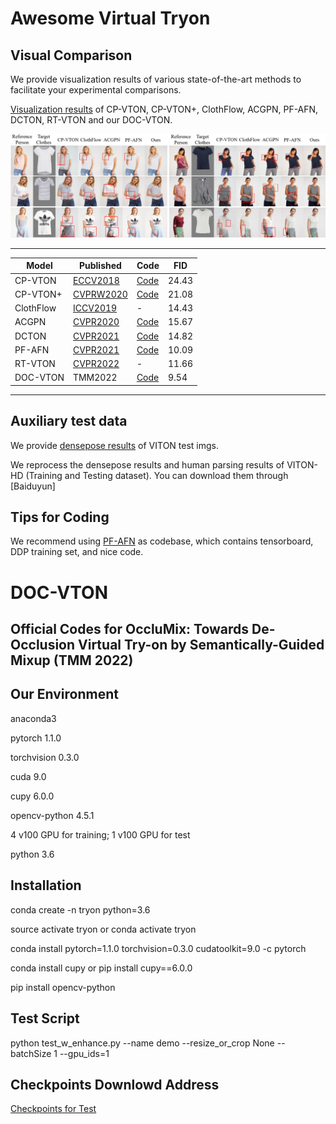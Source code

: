 # Awesome Virtual Tryon

## Visual Comparison
We provide visualization results of various state-of-the-art methods to facilitate your experimental comparisons.

[Visualization results](https://drive.google.com/file/d/1loiMvddHoRi7-eBz4qy45f3CgfFiGCyT/view?usp=sharing) of CP-VTON, CP-VTON+, ClothFlow, ACGPN, PF-AFN, DCTON, RT-VTON and our DOC-VTON.

<p float="center">
<img src="Visual_comparison.png" width="800px"/>
  
------

| Model             | Published                                    | Code                                                         | FID                                                       |
| ----------------- | -------------------------------------------- | :----------------------------------------------------------- | ------------------------------------------------------------ |
| CP-VTON            | [ECCV2018](https://arxiv.org/pdf/1807.07688.pdf) | [Code](https://github.com/sergeywong/cp-vton)                                                     | 24.43                    |
| CP-VTON+ | [CVPRW2020](https://minar09.github.io/cpvtonplus/cvprw20_cpvtonplus.pdf) | [Code](https://github.com/minar09/cp-vton-plus)    | 21.08 |
| ClothFlow            | [ICCV2019](https://openaccess.thecvf.com/content_ICCV_2019/papers/Han_ClothFlow_A_Flow-Based_Model_for_Clothed_Person_Generation_ICCV_2019_paper.pdf) | -           | 14.43 |
| ACGPN          | [CVPR2020](https://openaccess.thecvf.com/content_CVPR_2020/papers/Yang_Towards_Photo-Realistic_Virtual_Try-On_by_Adaptively_Generating-Preserving_Image_Content_CVPR_2020_paper.pdf) | [Code](https://github.com/switchablenorms/DeepFashion_Try_On) | 15.67                     |
| DCTON       | [CVPR2021](https://openaccess.thecvf.com/content/CVPR2021/papers/Ge_Disentangled_Cycle_Consistency_for_Highly-Realistic_Virtual_Try-On_CVPR_2021_paper.pdf)    | [Code](https://github.com/ChongjianGE/DCTON)            | 14.82 |
| PF-AFN             | [CVPR2021](https://openaccess.thecvf.com/content/CVPR2021/papers/Ge_Parser-Free_Virtual_Try-On_via_Distilling_Appearance_Flows_CVPR_2021_paper.pdf)    | [Code](https://github.com/geyuying/PF-AFN)                        | 10.09                             |
| RT-VTON            | [CVPR2022](https://openaccess.thecvf.com/content/CVPR2022/papers/Yang_Full-Range_Virtual_Try-On_With_Recurrent_Tri-Level_Transform_CVPR_2022_paper.pdf)    | -                        | 11.66                             |
| DOC-VTON            | TMM2022    | [Code](https://github.com/JyChen9811/DOC-VTON)                        | 9.54                           |

------

## Auxiliary test data
We provide [densepose results](https://drive.google.com/file/d/1LiiuKvNLTtmQ3WKSxpLlP8NL10fO04UT/view?usp=sharing) of VITON test imgs.

We reprocess the densepose results and human parsing results of VITON-HD (Training and Testing dataset). You can download them through [Baiduyun]

## Tips for Coding
We recommend using [PF-AFN](https://github.com/geyuying/PF-AFN) as codebase, which contains tensorboard, DDP training set, and nice code.

# DOC-VTON

## Official Codes for OccluMix: Towards De-Occlusion Virtual Try-on by Semantically-Guided Mixup (TMM 2022)




## Our Environment
anaconda3

pytorch 1.1.0

torchvision 0.3.0

cuda 9.0

cupy 6.0.0

opencv-python 4.5.1

4 v100 GPU for training; 1 v100 GPU for test

python 3.6

## Installation
conda create -n tryon python=3.6

source activate tryon     or     conda activate tryon

conda install pytorch=1.1.0 torchvision=0.3.0 cudatoolkit=9.0 -c pytorch

conda install cupy     or     pip install cupy==6.0.0

pip install opencv-python

## Test Script
python test_w_enhance.py --name demo --resize_or_crop None --batchSize 1 --gpu_ids=1

## Checkpoints Downlowd Address
[Checkpoints for Test](https://drive.google.com/file/d/1yj8khxliGEcEfFLhT_NJ3zUYN1UlV1t1/view?usp=sharing)


